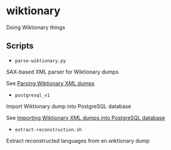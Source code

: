 # wiktionary
Doing Wiktionary things

## Scripts

* `parse-wiktionary.py`

SAX-based XML parser for Wiktionary dumps

See [Parsing Wiktionary XML dumps](https://linglangchang.wordpress.com/2023/01/29/parsing-wiktionary-xml-dumps/)

* `postgresql_v1`

Import Wiktionary dump into PostgreSQL database

See [Importing Wiktionary XML dumps into PostgreSQL database](https://linglangchang.wordpress.com/2023/02/04/importing-wiktionary-xml-dumps-into-postgresql-database/)

* `extract-reconstruction.sh`

Extract reconstructed languages from en.wiktionary dump
